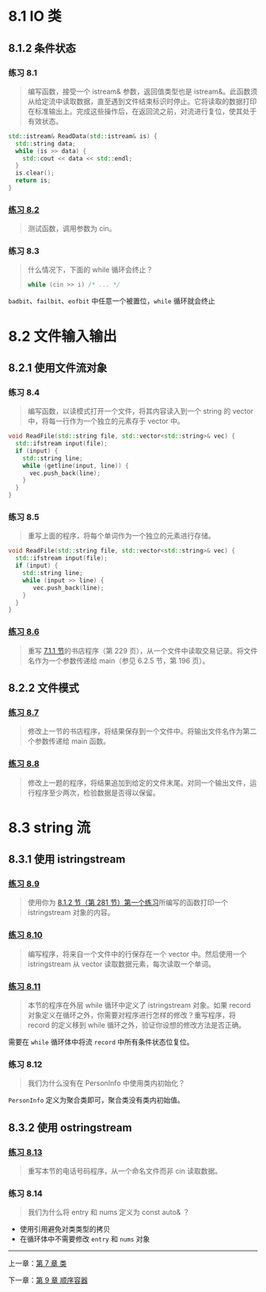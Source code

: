 # 8.1 IO 类

## 8.1.2 条件状态

### 练习 8.1

> 编写函数，接受一个 istream& 参数，返回值类型也是 istream&。此函数须从给定流中读取数据，直至遇到文件结束标识时停止。它将读取的数据打印在标准输出上。完成这些操作后，在返回流之前，对流进行复位，使其处于有效状态。

```cpp
std::istream& ReadData(std::istream& is) {
  std::string data;
  while (is >> data) {
    std::cout << data << std::endl;
  }
  is.clear();
  return is;
}
```

### [练习 8.2](8.2.cpp)

> 测试函数，调用参数为 cin。

### 练习 8.3

> 什么情况下，下面的 while 循环会终止？
> 
> ```cpp
> while (cin >> i) /* ... */
> ```

`badbit`、`failbit`、`eofbit` 中任意一个被置位，`while` 循环就会终止

# 8.2 文件输入输出

## 8.2.1 使用文件流对象

### 练习 8.4

> 编写函数，以读模式打开一个文件，将其内容读入到一个 string 的 vector 中，将每一行作为一个独立的元素存于 vector 中。

```cpp
void ReadFile(std::string file, std::vector<std::string>& vec) {
  std::ifstream input(file);
  if (input) {
    std::string line;
    while (getline(input, line)) {
      vec.push_back(line);
    }
  }
}
```

### 练习 8.5

> 重写上面的程序，将每个单词作为一个独立的元素进行存储。

```cpp
void ReadFile(std::string file, std::vector<std::string>& vec) {
  std::ifstream input(file);
  if (input) {
    std::string line;
    while (input >> line) {
       vec.push_back(line);
    }
  }
}
```

### [练习 8.6](8.6.cpp)

> 重写 [7.1.1 节](../第%207%20章%20类/第%207%20章%20类.md/#711-设计-sales_data-类)的书店程序（第 229 页），从一个文件中读取交易记录。将文件名作为一个参数传递给 main（参见 6.2.5 节，第 196 页）。

## 8.2.2 文件模式

### [练习 8.7](8.7.cpp)

> 修改上一节的书店程序，将结果保存到一个文件中。将输出文件名作为第二个参数传递给 main 函数。

### [练习 8.8](8.8.cpp)

> 修改上一题的程序，将结果追加到给定的文件末尾。对同一个输出文件，运行程序至少两次，检验数据是否得以保留。

# 8.3 string 流

## 8.3.1 使用 istringstream

### [练习 8.9](8.9.cpp)

> 使用你为 [8.1.2 节（第 281 节）第一个练习](#练习-81)所编写的函数打印一个 istringstream 对象的内容。

### [练习 8.10](8.10.cpp)

> 编写程序，将来自一个文件中的行保存在一个 vector 中。然后使用一个 istringstream 从 vector 读取数据元素，每次读取一个单词。

### [练习 8.11](8.11.cpp)

> 本节的程序在外层 while 循环中定义了 istringstream 对象。如果 record 对象定义在循环之外，你需要对程序进行怎样的修改？重写程序，将 record 的定义移到 while 循环之外，验证你设想的修改方法是否正确。

需要在 `while` 循环体中将流 `record` 中所有条件状态位复位。

### 练习 8.12

> 我们为什么没有在 PersonInfo 中使用类内初始化？

`PersonInfo` 定义为聚合类即可，聚合类没有类内初始值。

## 8.3.2 使用 ostringstream

### [练习 8.13](8.13.cpp)

> 重写本节的电话号码程序，从一个命名文件而非 cin 读取数据。

### 练习 8.14

> 我们为什么将 entry 和 nums 定义为 const auto& ？

- 使用引用避免对类类型的拷贝
- 在循环体中不需要修改 `entry` 和 `nums` 对象

---

上一章：[第 7 章 类](../第%207%20章%20类/第%207%20章%20类.md)

下一章：[第 9 章 顺序容器](../第%209%20章%20顺序容器/第%209%20章%20顺序容器.md)
